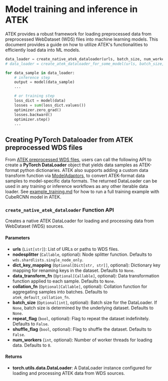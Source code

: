 # Model training and inference in ATEK

ATEK provides a robust framework for loading preprocessed data from preprocessed WebDataset (WDS) files into machine learning models. This document provides a guide on how to utilize ATEK's functionalities to efficiently load data into ML models.

```python
data_loader = create_native_atek_dataloader(urls, batch_size, num_workers)
# data_loader = create_atek_dataloader_for_some_model(urls, batch_size, num_workers) # with model-specific conversion

for data_sample in data_loader:
    # inference step
    output = model(data_sample)
    ...

    # or training step
    loss_dict = model(data)
    losses = sum(loss_dict.values())
    optimizer.zero_grad()
    losses.backward()
    optimizer.step()
    ...
```

## Creating PyTorch Dataloader from ATEK preprocessed WDS files

From [ATEK preprocessed WDS files](./preprocessing.md), users can call the following API to create a **PyTorch DataLoader** object that yields data samples as ATEK-format python dictionaries. ATEK also supports adding a custom data transform function via [ModelAdaptors](./ModelAdaptors.md), to convert ATEK-format data samples to model-specific data formats. The returned DataLoader can be used in any training or inference workflows as any other iterable data loader.
See [example_training.md](./example_training.md) for how to run a full training example with CubeRCNN model in ATEK.

### `create_native_atek_dataloader` Function API

Creates a native ATEK DataLoader for loading and processing data from WebDataset (WDS) sources.

#### Parameters

- **urls** (`List[str]`): List of URLs or paths to WDS files.
- **nodesplitter** (`Callable`, optional): Node splitter function. Defaults to `wds.shardlists.single_node_only`.
- **dict_key_mapping** (`Optional[Dict[str, str]]`, optional): Dictionary key mapping for renaming keys in the dataset. Defaults to `None`.
- **data_transform_fn** (`Optional[Callable]`, optional): Data transformation function applied to each sample. Defaults to `None`.
- **collation_fn** (`Optional[Callable]`, optional): Collation function for aggregating samples into batches. Defaults to `atek_default_collation_fn`.
- **batch_size** (`Optional[int]`, optional): Batch size for the DataLoader. If `None`, batch size is determined by the underlying dataset. Defaults to `None`.
- **repeat_flag** (`bool`, optional): Flag to repeat the dataset indefinitely. Defaults to `False`.
- **shuffle_flag** (`bool`, optional): Flag to shuffle the dataset. Defaults to `False`.
- **num_workers** (`int`, optional): Number of worker threads for loading data. Defaults to `0`.

#### Returns

- **torch.utils.data.DataLoader**: A DataLoader instance configured for loading and processing ATEK data from WDS sources.
